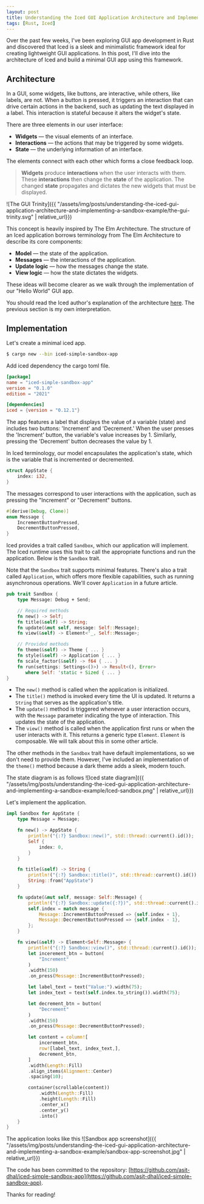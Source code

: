 ```yaml
---
layout: post
title: Understanding the Iced GUI Application Architecture and Implementing a Sandbox Example
tags: [Rust, Iced]
---
```


Over the past few weeks, I've been exploring GUI app development in Rust and discovered that Iced is a sleek and minimalistic framework ideal for creating lightweight GUI applications. In this post, I'll dive into the architecture of Iced and build a minimal GUI app using this framework.

## Architecture

In a GUI, some widgets, like buttons, are interactive, while others, like labels, are not. When a button is pressed, it triggers an interaction that can drive certain actions in the backend, such as updating the text displayed in a label. This interaction is stateful because it alters the widget's state.

There are three elements in our user interface:

- **Widgets** — the visual elements of an interface.
- **Interactions** — the actions that may be triggered by some widgets.
- **State** — the underlying information of an interface.

The elements connect with each other which forms a close feedback loop.

> **Widgets** produce **interactions** when the user interacts with them. These **interactions** then change the **state** of the application. The changed **state** propagates and dictates the new widgets that must be displayed. 

![The GUI Trinity]({{ "/assets/img/posts/understanding-the-iced-gui-application-architecture-and-implementing-a-sandbox-example/the-gui-trinity.svg" | relative_url}})

 This concept is heavily inspired by The Elm Architecture. The structure of an Iced application borrows terminology from The Elm Architecture to describe its core components:

* **Model** — the state of the application.
* **Messages** — the interactions of the application.
* **Update logic** — how the messages change the state.
* **View logic** — how the state dictates the widgets.

These ideas will become clearer as we walk through the implementation of our "Hello World" GUI app.

You should read the Iced author's explanation of the architecture [here](https://book.iced.rs/architecture.html). The previous section is my own interpretation.

## Implementation

Let's create a minimal iced app.

```bash
$ cargo new --bin iced-simple-sandbox-app
```

Add iced dependency the cargo toml file.

```conf
[package]
name = "iced-simple-sandbox-app"
version = "0.1.0"
edition = "2021"

[dependencies]
iced = {version = "0.12.1"}
```

The app features a label that displays the value of a variable (state) and includes two buttons: 'Increment' and 'Decrement.' When the user presses the 'Increment' button, the variable's value increases by 1. Similarly, pressing the 'Decrement' button decreases the value by 1. 

In Iced terminology, our model encapsulates the application's state, which is the variable that is incremented or decremented.

```rust
struct AppState {
    index: i32,
}
```

The messages correspond to user interactions with the application, such as pressing the "Increment" or "Decrement" buttons.

```rust
#[derive(Debug, Clone)]
enum Message {
    IncrementButtonPressed,
    DecrementButtonPressed,
}
```

Iced provides a trait called `Sandbox`, which our application will implement. The Iced runtime uses this trait to call the appropriate functions and run the application. Below is the `Sandbox` trait.

Note that the `Sandbox` trait supports minimal features. There's also a trait called `Application`, which offers more flexible capabilities, such as running asynchronous operations. We'll cover `Application` in a future article.

```rust
pub trait Sandbox {
    type Message: Debug + Send;

    // Required methods
    fn new() -> Self;
    fn title(&self) -> String;
    fn update(&mut self, message: Self::Message);
    fn view(&self) -> Element<'_, Self::Message>;

    // Provided methods
    fn theme(&self) -> Theme { ... }
    fn style(&self) -> Application { ... }
    fn scale_factor(&self) -> f64 { ... }
    fn run(settings: Settings<()>) -> Result<(), Error>
       where Self: 'static + Sized { ... }
}
```
- The `new()` method is called when the application is initialized.
- The `title()` method is invoked every time the UI is updated. It returns a `String` that serves as the application's title.
- The `update()` method is triggered whenever a user interaction occurs, with the `Message` parameter indicating the type of interaction. This updates the state of the application.
- The `view()` method is called when the application first runs or when the user interacts with it. This returns a generic type `Element`. `Element` is composable. We will talk about this in some other article. 

The other methods in the `Sandbox` trait have default implementations, so we don't need to provide them. However, I've included an implementation of the `theme()` method because a dark theme adds a sleek, modern touch.

The state diagram is as follows
![Iced state diagram]({{ "/assets/img/posts/understanding-the-iced-gui-application-architecture-and-implementing-a-sandbox-example/Iced-sandbox.png" | relative_url}})

Let's implement the application.

```rust
impl Sandbox for AppState {
    type Message = Message;

    fn new() -> AppState {
        println!("{:?} Sandbox::new()", std::thread::current().id());
        Self {
            index: 0,
        }
    }

    fn title(&self) -> String {
        println!("{:?} Sandbox::title()", std::thread::current().id());
        String::from("AppState")
    }

    fn update(&mut self, message: Self::Message) {
        println!("{:?} Sandbox::update({:?})", std::thread::current().id(), message);
        self.index = match message {
            Message::IncrementButtonPressed => {self.index + 1},
            Message::DecrementButtonPressed => {self.index - 1},
        };
    }

    fn view(&self) -> Element<Self::Message> {
        println!("{:?} Sandbox::view()", std::thread::current().id());
        let incerement_btn = button(
            "Increment"
        )
        .width(150)
        .on_press(Message::IncrementButtonPressed);

        let label_text = text("Value:").width(75);
        let index_text = text(self.index.to_string()).width(75);

        let decrement_btn = button(
            "Decrement"
        )
        .width(150)
        .on_press(Message::DecrementButtonPressed);

        let content = column![
            incerement_btn,
            row![label_text, index_text,],
            decrement_btn,
        ]
        .width(Length::Fill)
        .align_items(Alignment::Center)
        .spacing(10);

        container(scrollable(content))
            .width(Length::Fill)
            .height(Length::Fill)
            .center_x()
            .center_y()
            .into()
    }
}
```

The application looks like this
![Sandbox app screenshot]({{ "/assets/img/posts/understanding-the-iced-gui-application-architecture-and-implementing-a-sandbox-example/sandbox-app-screenshot.jpg" | relative_url}})

The code has been committed to the repository: [https://github.com/asit-dhal/iced-simple-sandbox-app](https://github.com/asit-dhal/iced-simple-sandbox-app).

Thanks for reading!